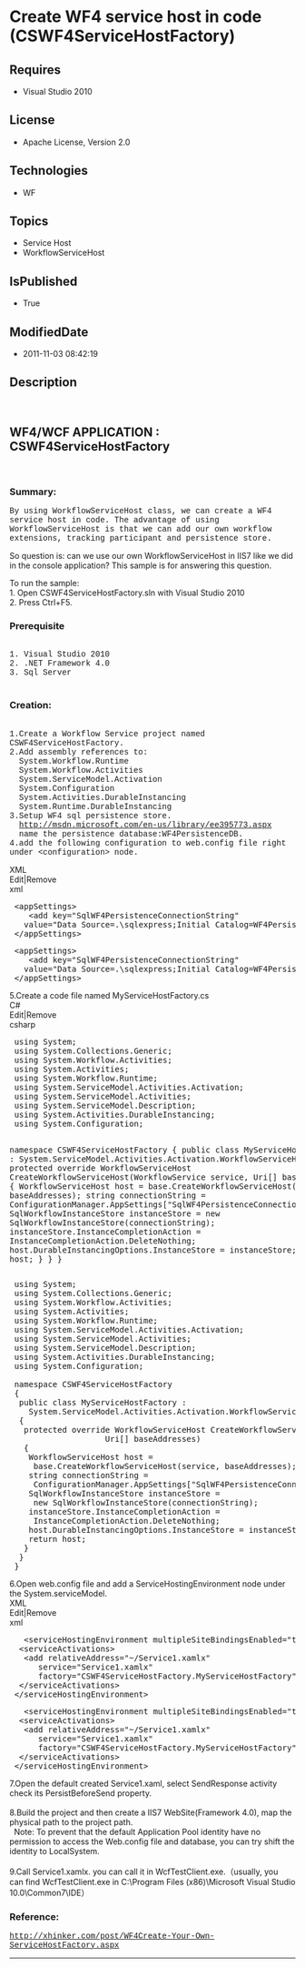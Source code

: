 # Create WF4 service host in code (CSWF4ServiceHostFactory)
## Requires
* Visual Studio 2010
## License
* Apache License, Version 2.0
## Technologies
* WF
## Topics
* Service Host
* WorkflowServiceHost
## IsPublished
* True
## ModifiedDate
* 2011-11-03 08:42:19
## Description

<p style="font-family:Courier New">&nbsp;</p>
<h2>WF4/WCF APPLICATION : CSWF4ServiceHostFactory</h2>
<p style="font-family:Courier New">&nbsp;</p>
<h3>Summary:</h3>
<p style="font-family:Courier New">By using WorkflowServiceHost class, we can create a WF4 service host in code. The advantage of using WorkflowServiceHost is that we can add our own workflow extensions, tracking participant and persistence store.</p>
<p>So question is: can we use our own WorkflowServiceHost in IIS7 like we did in the console application? This sample is for answering this question.</p>
<p>To run the sample:<br>
1. Open CSWF4ServiceHostFactory.sln with Visual Studio 2010<br>
2. Press Ctrl&#43;F5.</p>
<h3>Prerequisite</h3>
<p style="font-family:Courier New"><br>
1. Visual Studio 2010<br>
2. .NET Framework 4.0<br>
3. Sql Server<br>
<br>
</p>
<h3>Creation:</h3>
<p style="font-family:Courier New"><br>
1.Create a Workflow Service project named CSWF4ServiceHostFactory.<br>
2.Add assembly references to:<br>
&nbsp; System.Workflow.Runtime<br>
&nbsp; System.Workflow.Activities<br>
&nbsp; System.ServiceModel.Activation<br>
&nbsp; System.Configuration<br>
&nbsp; System.Activities.DurableInstancing<br>
&nbsp; System.Runtime.DurableInstancing<br>
3.Setup WF4 sql persistence store. <br>
&nbsp; <a href="http://msdn.microsoft.com/en-us/library/ee395773.aspx">http://msdn.microsoft.com/en-us/library/ee395773.aspx</a><br>
&nbsp; name the persistence database:WF4PersistenceDB.<br>
4.add the following configuration to web.config file right under &lt;configuration&gt; node.</p>
<p style="font-family:Courier New"></p>
<div class="scriptcode">
<div class="pluginEditHolder" pluginCommand="mceScriptCode">
<div class="title"><span>XML</span></div>
<div class="pluginLinkHolder"><span class="pluginEditHolderLink">Edit</span>|<span class="pluginRemoveHolderLink">Remove</span></div>
<span class="hidden">xml</span>
<pre class="hidden"> &lt;appSettings&gt;
    &lt;add key=&quot;SqlWF4PersistenceConnectionString&quot; 
   value=&quot;Data Source=.\sqlexpress;Initial Catalog=WF4PersistenceDB;Integrated Security=True&quot; /&gt;
 &lt;/appSettings&gt;
</pre>
<div class="preview">
<pre class="xml">&nbsp;<span class="xml__tag_start">&lt;appSettings</span><span class="xml__tag_start">&gt;&nbsp;
</span>&nbsp;&nbsp;&nbsp;&nbsp;<span class="xml__tag_start">&lt;add</span>&nbsp;<span class="xml__attr_name">key</span>=<span class="xml__attr_value">&quot;SqlWF4PersistenceConnectionString&quot;</span>&nbsp;&nbsp;
&nbsp;&nbsp;&nbsp;<span class="xml__attr_name">value</span>=<span class="xml__attr_value">&quot;Data&nbsp;Source=.\sqlexpress;Initial&nbsp;Catalog=WF4PersistenceDB;Integrated&nbsp;Security=True&quot;</span>&nbsp;<span class="xml__tag_start">/&gt;</span>&nbsp;
&nbsp;<span class="xml__tag_end">&lt;/appSettings&gt;</span>&nbsp;
</pre>
</div>
</div>
</div>
<div class="endscriptcode">5.Create a code file named MyServiceHostFactory.cs</div>
<div class="endscriptcode">
<div class="scriptcode">
<div class="pluginEditHolder" pluginCommand="mceScriptCode">
<div class="title"><span>C#</span></div>
<div class="pluginLinkHolder"><span class="pluginEditHolderLink">Edit</span>|<span class="pluginRemoveHolderLink">Remove</span></div>
<span class="hidden">csharp</span>
<pre class="hidden"> using System;
 using System.Collections.Generic;
 using System.Workflow.Activities;
 using System.Activities;
 using System.Workflow.Runtime;
 using System.ServiceModel.Activities.Activation;
 using System.ServiceModel.Activities;
 using System.ServiceModel.Description;
 using System.Activities.DurableInstancing;
 using System.Configuration;
 
 namespace CSWF4ServiceHostFactory
 {
  public class MyServiceHostFactory : 
    System.ServiceModel.Activities.Activation.WorkflowServiceHostFactory 
  {
   protected override WorkflowServiceHost CreateWorkflowServiceHost(WorkflowService service,
                    Uri[] baseAddresses) 
   {
    WorkflowServiceHost host = 
     base.CreateWorkflowServiceHost(service, baseAddresses);
    string connectionString = 
     ConfigurationManager.AppSettings[&quot;SqlWF4PersistenceConnectionString&quot;].ToString();
    SqlWorkflowInstanceStore instanceStore = 
     new SqlWorkflowInstanceStore(connectionString);
    instanceStore.InstanceCompletionAction = 
     InstanceCompletionAction.DeleteNothing;
    host.DurableInstancingOptions.InstanceStore = instanceStore;
    return host;
   }
  }
 }
</pre>
<div class="preview">
<pre class="js">&nbsp;using&nbsp;System;&nbsp;
&nbsp;using&nbsp;System.Collections.Generic;&nbsp;
&nbsp;using&nbsp;System.Workflow.Activities;&nbsp;
&nbsp;using&nbsp;System.Activities;&nbsp;
&nbsp;using&nbsp;System.Workflow.Runtime;&nbsp;
&nbsp;using&nbsp;System.ServiceModel.Activities.Activation;&nbsp;
&nbsp;using&nbsp;System.ServiceModel.Activities;&nbsp;
&nbsp;using&nbsp;System.ServiceModel.Description;&nbsp;
&nbsp;using&nbsp;System.Activities.DurableInstancing;&nbsp;
&nbsp;using&nbsp;System.Configuration;&nbsp;
&nbsp;&nbsp;
&nbsp;namespace&nbsp;CSWF4ServiceHostFactory&nbsp;
&nbsp;<span class="js__brace">{</span>&nbsp;
&nbsp;&nbsp;public&nbsp;class&nbsp;MyServiceHostFactory&nbsp;:&nbsp;&nbsp;
&nbsp;&nbsp;&nbsp;&nbsp;System.ServiceModel.Activities.Activation.WorkflowServiceHostFactory&nbsp;&nbsp;
&nbsp;&nbsp;<span class="js__brace">{</span>&nbsp;
&nbsp;&nbsp;&nbsp;protected&nbsp;override&nbsp;WorkflowServiceHost&nbsp;CreateWorkflowServiceHost(WorkflowService&nbsp;service,&nbsp;
&nbsp;&nbsp;&nbsp;&nbsp;&nbsp;&nbsp;&nbsp;&nbsp;&nbsp;&nbsp;&nbsp;&nbsp;&nbsp;&nbsp;&nbsp;&nbsp;&nbsp;&nbsp;&nbsp;&nbsp;Uri[]&nbsp;baseAddresses)&nbsp;&nbsp;
&nbsp;&nbsp;&nbsp;<span class="js__brace">{</span>&nbsp;
&nbsp;&nbsp;&nbsp;&nbsp;WorkflowServiceHost&nbsp;host&nbsp;=&nbsp;&nbsp;
&nbsp;&nbsp;&nbsp;&nbsp;&nbsp;base.CreateWorkflowServiceHost(service,&nbsp;baseAddresses);&nbsp;
&nbsp;&nbsp;&nbsp;&nbsp;string&nbsp;connectionString&nbsp;=&nbsp;&nbsp;
&nbsp;&nbsp;&nbsp;&nbsp;&nbsp;ConfigurationManager.AppSettings[<span class="js__string">&quot;SqlWF4PersistenceConnectionString&quot;</span>].ToString();&nbsp;
&nbsp;&nbsp;&nbsp;&nbsp;SqlWorkflowInstanceStore&nbsp;instanceStore&nbsp;=&nbsp;&nbsp;
&nbsp;&nbsp;&nbsp;&nbsp;&nbsp;<span class="js__operator">new</span>&nbsp;SqlWorkflowInstanceStore(connectionString);&nbsp;
&nbsp;&nbsp;&nbsp;&nbsp;instanceStore.InstanceCompletionAction&nbsp;=&nbsp;&nbsp;
&nbsp;&nbsp;&nbsp;&nbsp;&nbsp;InstanceCompletionAction.DeleteNothing;&nbsp;
&nbsp;&nbsp;&nbsp;&nbsp;host.DurableInstancingOptions.InstanceStore&nbsp;=&nbsp;instanceStore;&nbsp;
&nbsp;&nbsp;&nbsp;&nbsp;<span class="js__statement">return</span>&nbsp;host;&nbsp;
&nbsp;&nbsp;&nbsp;<span class="js__brace">}</span>&nbsp;
&nbsp;&nbsp;<span class="js__brace">}</span>&nbsp;
&nbsp;<span class="js__brace">}</span>&nbsp;
</pre>
</div>
</div>
</div>
<div class="endscriptcode">6.Open web.config file and add a ServiceHostingEnvironment node under the&nbsp;System.serviceModel.</div>
<div class="endscriptcode">
<div class="scriptcode">
<div class="pluginEditHolder" pluginCommand="mceScriptCode">
<div class="title"><span>XML</span></div>
<div class="pluginLinkHolder"><span class="pluginEditHolderLink">Edit</span>|<span class="pluginRemoveHolderLink">Remove</span></div>
<span class="hidden">xml</span>
<pre class="hidden">   &lt;serviceHostingEnvironment multipleSiteBindingsEnabled=&quot;true&quot;&gt;
  &lt;serviceActivations&gt;
   &lt;add relativeAddress=&quot;~/Service1.xamlx&quot;
      service=&quot;Service1.xamlx&quot;
      factory=&quot;CSWF4ServiceHostFactory.MyServiceHostFactory&quot;/&gt;
  &lt;/serviceActivations&gt;
 &lt;/serviceHostingEnvironment&gt;</pre>
<div class="preview">
<pre class="xml">&nbsp;&nbsp;&nbsp;<span class="xml__tag_start">&lt;serviceHostingEnvironment</span>&nbsp;<span class="xml__attr_name">multipleSiteBindingsEnabled</span>=<span class="xml__attr_value">&quot;true&quot;</span><span class="xml__tag_start">&gt;&nbsp;
</span>&nbsp;&nbsp;<span class="xml__tag_start">&lt;serviceActivations</span><span class="xml__tag_start">&gt;&nbsp;
</span>&nbsp;&nbsp;&nbsp;<span class="xml__tag_start">&lt;add</span>&nbsp;<span class="xml__attr_name">relativeAddress</span>=<span class="xml__attr_value">&quot;~/Service1.xamlx&quot;</span>&nbsp;
&nbsp;&nbsp;&nbsp;&nbsp;&nbsp;&nbsp;<span class="xml__attr_name">service</span>=<span class="xml__attr_value">&quot;Service1.xamlx&quot;</span>&nbsp;
&nbsp;&nbsp;&nbsp;&nbsp;&nbsp;&nbsp;<span class="xml__attr_name">factory</span>=<span class="xml__attr_value">&quot;CSWF4ServiceHostFactory.MyServiceHostFactory&quot;</span><span class="xml__tag_start">/&gt;</span>&nbsp;
&nbsp;&nbsp;<span class="xml__tag_end">&lt;/serviceActivations&gt;</span>&nbsp;
&nbsp;<span class="xml__tag_end">&lt;/serviceHostingEnvironment&gt;</span></pre>
</div>
</div>
</div>
<div class="endscriptcode">7.Open the default created Service1.xaml, select SendResponse activity check its PersistBeforeSend property.</div>
<div class="endscriptcode"><br>
8.Build the project and then create a IIS7 WebSite(Framework 4.0), map the physical path&nbsp;to the project path.
<br>
&nbsp; Note: To prevent that the default Application Pool identity have no permission to access the Web.config file and database, you can try shift the identity to LocalSystem.</div>
<div class="endscriptcode"><br>
9.Call Service1.xamlx. you can call it in WcfTestClient.exe.（usually, you can&nbsp;find WcfTestClient.exe in C:\Program Files (x86)\Microsoft Visual Studio 10.0\Common7\IDE）</div>
</div>
</div>
<p></p>
<h3>Reference:</h3>
<p style="font-family:Courier New"><a href="http://xhinker.com/post/WF4Create-Your-Own-ServiceHostFactory.aspx" target="_blank">http://xhinker.com/post/WF4Create-Your-Own-ServiceHostFactory.aspx</a></p>
<hr>
<div><a href="http://go.microsoft.com/?linkid=9759640" style="margin-top:3px"><img src="http://bit.ly/onecodelogo" alt="">
</a></div>
